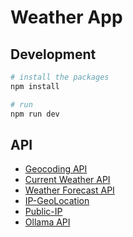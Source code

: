 # Weather App

## Development

```sh
# install the packages
npm install

# run
npm run dev
```

## API

- [Geocoding API](https://openweathermap.org/api/geocoding-api)
- [Current Weather API](https://openweathermap.org/current)
- [Weather Forecast API](https://openweathermap.org/forecast5)
- [IP-GeoLocation](https://ip-api.com/docs)
- [Public-IP](https://www.ipify.org)
- [Ollama API](https://github.com/ollama/ollama-js)
